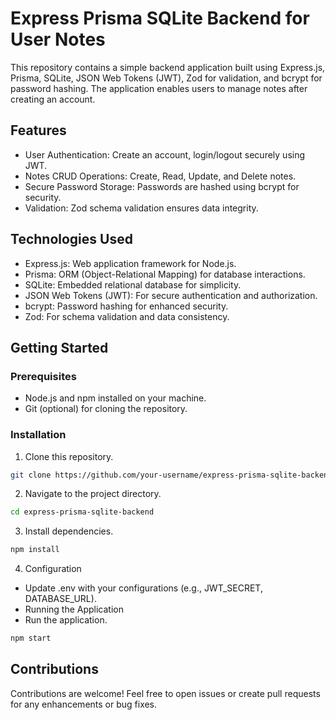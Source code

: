 # Express Prisma SQLite Backend for User Notes

This repository contains a simple backend application built using Express.js, Prisma, SQLite, JSON Web Tokens (JWT), Zod for validation, and bcrypt for password hashing. The application enables users to manage notes after creating an account.

## Features

- User Authentication: Create an account, login/logout securely using JWT.
- Notes CRUD Operations: Create, Read, Update, and Delete notes.
- Secure Password Storage: Passwords are hashed using bcrypt for security.
- Validation: Zod schema validation ensures data integrity.

## Technologies Used

- Express.js: Web application framework for Node.js.
- Prisma: ORM (Object-Relational Mapping) for database interactions.
- SQLite: Embedded relational database for simplicity.
- JSON Web Tokens (JWT): For secure authentication and authorization.
- bcrypt: Password hashing for enhanced security.
- Zod: For schema validation and data consistency.

## Getting Started

### Prerequisites

- Node.js and npm installed on your machine.
- Git (optional) for cloning the repository.

### Installation

1. Clone this repository.

```bash
git clone https://github.com/your-username/express-prisma-sqlite-backend.git
```

2. Navigate to the project directory.
```bash
cd express-prisma-sqlite-backend
```
3. Install dependencies.
```bash
npm install
```
4. Configuration
 - Update .env with your configurations (e.g., JWT_SECRET, DATABASE_URL).
 - Running the Application
 - Run the application.
```bash
npm start
```

## Contributions
Contributions are welcome! Feel free to open issues or create pull requests for any enhancements or bug fixes.